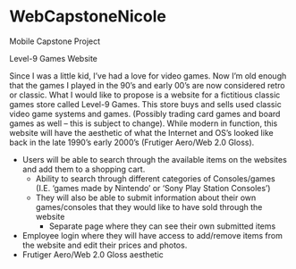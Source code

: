 # WebCapstoneNicole

Mobile Capstone Project

Level-9 Games Website

Since I was a little kid, I’ve had a love for video games. Now I’m old enough that the games I played in the 90’s and early 00’s are now considered retro or classic. What I would like to propose is a website for a fictitious classic games store called Level-9 Games. This store buys and sells used classic video game systems and games. (Possibly trading card games and board games as well – this is subject to change). While modern in function, this website will have the aesthetic of what the Internet and OS’s looked like back in the late 1990’s early 2000’s (Frutiger Aero/Web 2.0 Gloss).

* Users will be able to search through the available items on the websites and add them to a shopping cart. 
    * Ability to search through different categories of Consoles/games (I.E. ‘games made by Nintendo’ or ‘Sony Play Station Consoles’)
    * They will also be able to submit information about their own games/consoles that they would like to have sold through the website
        * Separate page where they can see their own submitted items
*	Employee login where they will have access to add/remove items from the website and edit their prices and photos.
*	Frutiger Aero/Web 2.0 Gloss aesthetic

